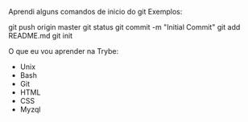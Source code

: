 Aprendi alguns comandos de inicio do git
Exemplos:

git push origin master
git status
git commit -m "Initial Commit"
git add README.md 
git  init

O que eu vou aprender na Trybe:

- Unix
- Bash
- Git
- HTML
- CSS
- Myzql

